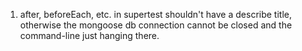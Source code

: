 1. after, beforeEach, etc. in supertest shouldn't have a describe title, otherwise the mongoose db connection cannot be closed and the command-line just hanging there.